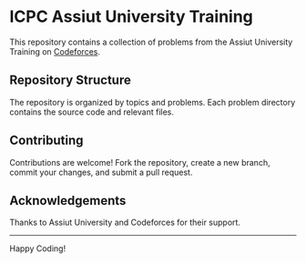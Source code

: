 # ICPC Assiut University Training

This repository contains a collection of problems from the Assiut University Training on [Codeforces](https://codeforces.com/).

## Repository Structure

The repository is organized by topics and problems. Each problem directory contains the source code and relevant files.

## Contributing

Contributions are welcome! Fork the repository, create a new branch, commit your changes, and submit a pull request.

## Acknowledgements

Thanks to Assiut University and Codeforces for their support.

---

Happy Coding!
